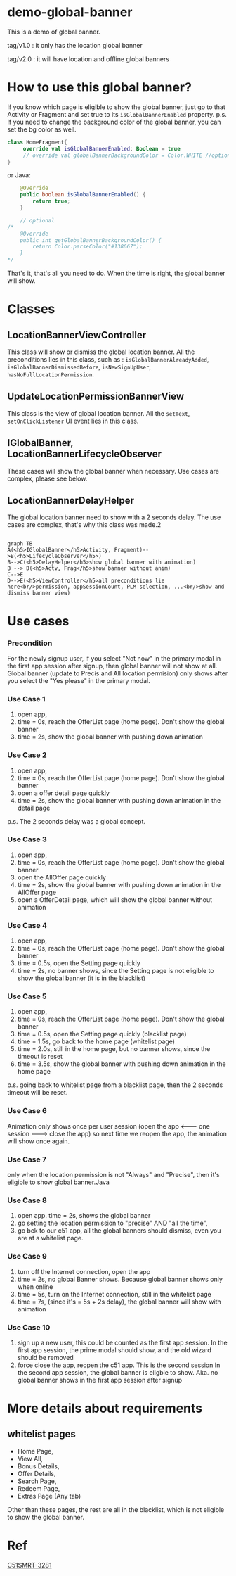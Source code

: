 # demo-global-banner

This is a demo of global banner.

tag/v1.0 : it only has the location global banner

tag/v2.0 : it will have location and offline global banners


# How to use this global banner?
If you know which page is eligible to show the global banner, just go to that Activity or Fragment and set true to its `isGlobalBannerEnabled` property.
p.s. If you need to change the background color of the global banner, you can set the bg color as well.
```Kotlin
class HomeFragment{
     override val isGlobalBannerEnabled: Boolean = true
     // override val globalBannerBackgroundColor = Color.WHITE //optional
}
```

or Java:
```Java
    @Override
    public boolean isGlobalBannerEnabled() {
        return true;
    }

    // optional
/*
    @Override
    public int getGlobalBannerBackgroundColor() {
        return Color.parseColor("#138667");
    }
*/
```

That's it, that's all you need to do. When the time is right, the global banner will show.

# Classes

## LocationBannerViewController
This class will show or dismiss the global location banner.
All the preconditions lies in this class, such as : `isGlobalBannerAlreadyAdded`, `isGlobalBannerDismissedBefore`, `isNewSignUpUser`, `hasNoFullLocationPermission`.

## UpdateLocationPermissionBannerView
This class is the view of global location banner.
All the `setText`, `setOnClickListener` UI event lies in this class.

## IGlobalBanner, LocationBannerLifecycleObserver
These cases will show the global banner when necessary.
Use cases are complex, please see below.

## LocationBannerDelayHelper
The global location banner need to show with a 2 seconds delay. The use cases are complex, that's why this class was made.2

```mermaid

graph TB
A(<h5>IGlobalBanner</h5>Activity, Fragment)-->B(<h5>LifecycleObserver</h5>)
B-->C(<h5>DelayHelper</h5>show global banner with animation)
B --> D(<h5>Actv, Frag</h5>show banner without anim)
C-->E
D-->E(<h5>ViewController</h5>all preconditions lie here<br/>permission, appSessionCount, PLM selection, ...<br/>show and dismiss banner view)
```

# Use cases
### Precondition
For the newly signup user, if you select "Not now" in the primary modal in the first app session after signup, then global banner will not show at all.
Global banner (update to Precis and All location permision) only shows after you select the "Yes please" in the primary modal.


### Use Case 1
1. open app,
2. time = 0s, reach the OfferList page (home page). Don't show the global banner
2. time = 2s, show the global banner with pushing down animation

### Use Case 2
1. open app,
2. time = 0s, reach the OfferList page (home page). Don't show the global banner
3. open a offer detail page quickly
4. time = 2s, show the global banner with pushing down animation in the detail page

p.s. The 2 seconds delay was a global concept.

### Use Case 3
1. open app,
2. time = 0s, reach the OfferList page (home page). Don't show the global banner
3. open the AllOffer page quickly
4. time = 2s, show the global banner with pushing down animation in the AllOffer page
4. open a OfferDetail page, which will show the global banner without animation

### Use Case 4
1. open app,
2. time = 0s, reach the OfferList page (home page). Don't show the global banner
3. time = 0.5s, open the Setting page quickly
4. time = 2s, no banner shows, since the Setting page is not eligible to show the global banner (it is in the blacklist)

### Use Case 5
1. open app,
2. time = 0s, reach the OfferList page (home page). Don't show the global banner
3. time = 0.5s, open the Setting page quickly (blacklist page)
4. time = 1.5s, go back to the home page (whitelist page)
5. time = 2.0s, still in the home page, but no banner shows, since the timeout is reset
5. time = 3.5s,  show the global banner with pushing down animation in the home page

p.s. going back to whitelist page from a blacklist page, then the 2 seconds timeout will be reset.


### Use Case 6
Animation only shows once per user session (open the app <--- one session ---> close the app)
so next time we reopen the app, the animation will show once again.


### Use Case 7
only when the location permission is not "Always" and "Precise", then it's eligible to show global banner.Java

### Use Case 8
1. open app. time = 2s, shows the global banner
2. go setting the location permission to "precise" AND "all the time",
3. go bck to our c51 app, all the global banners should dismiss, even you are at a whitelist page.

### Use Case 9
1. turn off the Internet connection, open the app
2. time = 2s, no global Banner shows. Because global banner shows only when online
3. time = 5s, turn on the Internet connection, still in the whitelist page
4. time = 7s, (since it's = 5s + 2s delay), the global banner will show with animation

### Use Case 10
1. sign up a new user, this could be counted as the first app session.
    In the first app session, the prime modal should show, and the old wizard should be removed
2. force close the app, reopen the c51 app. This is the second session
    In the second app session, the global banner is eligble to show.
Aka. no global banner shows in the first app session after signup


# More details about requirements

## whitelist pages
* Home Page,
* View All,
* Bonus Details,
* Offer Details,
* Search Page,
* Redeem Page,
* Extras Page (Any tab)

Other than these pages, the rest are all in the blacklist, which is not eligible to show the global banner.

# Ref
[C51SMRT-3281](https://nrs-it.atlassian.net/browse/C51SMRT-3281)
